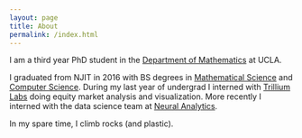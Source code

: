 ```yaml
---
layout: page
title: About
permalink: /index.html
---
```


I am a third year PhD student in the [Department of Mathematics](https://www.math.ucla.edu/) at UCLA.

I graduated from NJIT in 2016 with BS degrees in [Mathematical Science](https://math.njit.edu/) and [Computer Science](https://cs.njit.edu/). During my last year of undergrad I interned with [Trillium Labs](https://www.trlm.com/) doing equity market analysis and visualization. More recently I interned with the data science team at [Neural Analytics](http://www.neuralanalytics.com/).

In my spare time, I climb rocks (and plastic).
